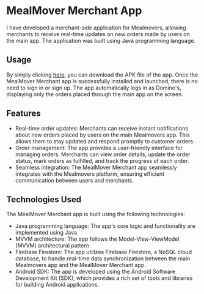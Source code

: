 # MealMover Merchant App

I have developed a merchant-side application for Mealmovers, allowing merchants to receive real-time updates on new orders made by users on the main app. The application was built using Java programming language.

## Usage


By simply clicking [here](https://drive.google.com/file/d/1p5dyj6xgZxGLenz5NVMaJhYuNFmujMCs/view?usp=share_link), you can download the APK file of the app. Once the MealMover Merchant app is successfully installed and launched, there is no need to sign in or sign up. The app automatically logs in as Domino's, displaying only the orders placed through the main app on the screen.


## Features

- Real-time order updates: Merchants can receive instant notifications about new orders placed by users on the main Mealmovers app. This allows them to stay updated and respond promptly to customer orders.
- Order management: The app provides a user-friendly interface for managing orders. Merchants can view order details, update the order status, mark orders as fulfilled, and track the progress of each order.
- Seamless integration: The MealMover Merchant app seamlessly integrates with the Mealmovers platform, ensuring efficient communication between users and merchants.

## Technologies Used

The MealMover Merchant app is built using the following technologies:

- Java programming language: The app's core logic and functionality are implemented using Java.
- MVVM architecture: The app follows the Model-View-ViewModel (MVVM) architectural pattern.
- Firebase Firestore: The app utilizes Firebase Firestore, a NoSQL cloud database, to handle real-time data synchronization between the main Mealmovers app and the MealMover Merchant app.
- Android SDK: The app is developed using the Android Software Development Kit (SDK), which provides a rich set of tools and libraries for building Android applications.



